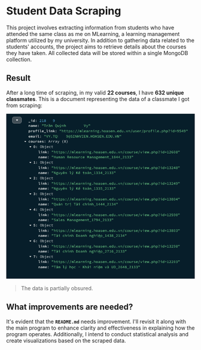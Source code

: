 # Student Data Scraping

This project involves extracting information from students who have attended the same class as me on MLearning, a learning management platform utilized by my university. In addition to gathering data related to the students' accounts, the project aims to retrieve details about the courses they have taken. All collected data will be stored within a single MongoDB collection.

## Result

After a long time of scraping, in my valid **22 courses**, I have **632 unique classmates**. This is a document representing the data of a classmate I got from scraping:

![data](figures/a_random_document.png)

> The data is partially obsured.

## What improvements are needed?

It's evident that the **`README.md`** needs improvement. I'll revisit it along with the main program to enhance clarity and effectiveness in explaining how the program operates. Additionally, I intend to conduct statistical analysis and create visualizations based on the scraped data.